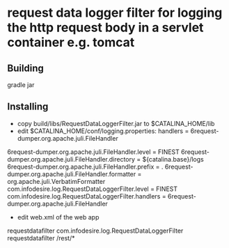 # request data logger filter for logging the http request body in a servlet container e.g. tomcat

## Building

gradle jar

## Installing

 - copy build/libs/RequestDataLoggerFilter.jar to $CATALINA_HOME/lib
 - edit $CATALINA_HOME/conf/logging.properties:
 handlers = 6request-dumper.org.apache.juli.FileHandler
 
 6request-dumper.org.apache.juli.FileHandler.level = FINEST 
 6request-dumper.org.apache.juli.FileHandler.directory = ${catalina.base}/logs
 6request-dumper.org.apache.juli.FileHandler.prefix = .
 6request-dumper.org.apache.juli.FileHandler.formatter = org.apache.juli.VerbatimFormatter
 com.infodesire.log.RequestDataLoggerFilter.level = FINEST
 com.infodesire.log.RequestDataLoggerFilter.handlers = 6request-dumper.org.apache.juli.FileHandler
 
 - edit web.xml of the web app
 
 <filter>
    <filter-name>requestdatafilter</filter-name>
    <filter-class>
       com.infodesire.log.RequestDataLoggerFilter 
    </filter-class>
 </filter>
 <filter-mapping>
    <filter-name>requestdatafilter</filter-name>
    <url-pattern>/rest/*</url-pattern>
 </filter-mapping>
 